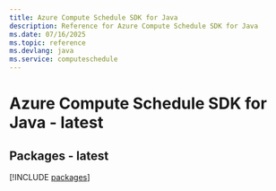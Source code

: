 ```yaml
---
title: Azure Compute Schedule SDK for Java
description: Reference for Azure Compute Schedule SDK for Java
ms.date: 07/16/2025
ms.topic: reference
ms.devlang: java
ms.service: computeschedule
---
```

# Azure Compute Schedule SDK for Java - latest
## Packages - latest
[!INCLUDE [packages](compute-schedule-index.md)]